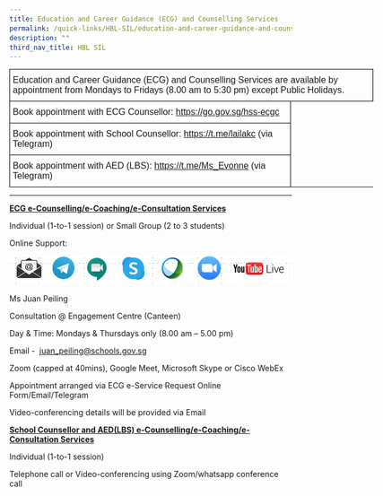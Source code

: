 ```yaml
---
title: Education and Career Guidance (ECG) and Counselling Services
permalink: /quick-links/HBL-SIL/education-and-career-guidance-and-counselling-services/
description: ""
third_nav_title: HBL SIL
---
```

<style type="text/css">
.tg  {border-collapse:collapse;border-spacing:0;margin:0px auto;}
.tg td{border-color:black;border-style:solid;border-width:1px;font-family:Arial, sans-serif;font-size:14px;
  overflow:hidden;padding:10px 5px;word-break:normal;}
.tg th{border-color:black;border-style:solid;border-width:1px;font-family:Arial, sans-serif;font-size:14px;
  font-weight:normal;overflow:hidden;padding:10px 5px;word-break:normal;}
.tg .tg-x5q1{font-size:16px;text-align:left;vertical-align:top}
.tg .tg-gqad{font-size:16px;text-align:center;vertical-align:middle}
</style>
<table class="tg" style="undefined;table-layout: fixed; width: 649px">
<colgroup>
<col style="width: 502px">
<col style="width: 147px">
</colgroup>
<tbody>
  <tr>
    <td class="tg-x5q1" colspan="2">Education and Career Guidance (ECG) and Counselling Services are available by appointment from Mondays to Fridays (8.00 am to 5:30 pm) except Public Holidays.</td>
  </tr>
  <tr>
    <td class="tg-x5q1">Book appointment with ECG Counsellor: <a href="https://go.gov.sg/hss-ecgc">https://go.gov.sg/hss-ecgc</a></td>
    
  </tr>
  <tr>
    <td class="tg-x5q1">Book appointment with School Counsellor: <a href="https://t.me/lailakc">https://t.me/lailakc</a> (via Telegram)</td>
  </tr>
  <tr>
    <td class="tg-x5q1">Book appointment with AED (LBS): <a href="https://t.me/Ms_Evonne">https://t.me/Ms_Evonne</a> (via Telegram)</td>
  </tr>
</tbody>
</table>

----

**<u>ECG e-Counselling/e-Coaching/e-Consultation Services</u>**

Individual (1-to-1 session) or Small Group (2 to 3 students)

Online Support:

![](/images/ECG.png)

Ms Juan Peiling

Consultation&nbsp;@ Engagement Centre (Canteen)&nbsp;

Day &amp; Time: Mondays &amp; Thursdays only (8.00 am – 5.00 pm)

Email -&nbsp;&nbsp;[juan_peiling@schools.gov.sg](mailto:juan_peiling@schools.gov.sg)  

Zoom (capped at 40mins), Google Meet, Microsoft Skype or Cisco WebEx  

Appointment arranged via ECG e-Service Request Online Form/Email/Telegram

Video-conferencing details will be provided via Email


 **<u>School Counsellor and AED(LBS) e-Counselling/e-Coaching/e-Consultation&nbsp;Services</u>**

Individual (1-to-1 session)&nbsp;

Telephone call or Video-conferencing using Zoom/whatsapp&nbsp;conference call